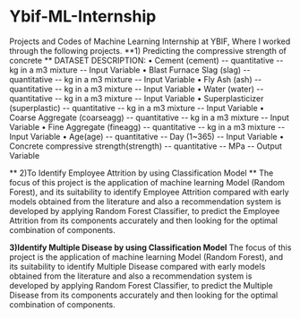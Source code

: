 # Ybif-ML-Internship
Projects and Codes of Machine Learning Internship at YBIF, Where I worked through the following projects.
 **1) Predicting the compressive strength of concrete **
 DATASET DESCRIPTION:
•	Cement (cement) -- quantitative -- kg in a m3 mixture -- Input Variable
•	Blast Furnace Slag (slag) -- quantitative -- kg in a m3 mixture -- Input Variable
•	Fly Ash (ash) -- quantitative -- kg in a m3 mixture -- Input Variable
•	Water (water) -- quantitative -- kg in a m3 mixture -- Input Variable
•	Superplasticizer (superplastic) -- quantitative -- kg in a m3 mixture -- Input Variable
•	Coarse Aggregate (coarseagg) -- quantitative -- kg in a m3 mixture -- Input Variable
•	Fine Aggregate (fineagg) -- quantitative -- kg in a m3 mixture -- Input Variable
•	Age(age) -- quantitative -- Day (1~365) -- Input Variable
•	Concrete compressive strength(strength) -- quantitative -- MPa -- Output Variable

** 2)To Identify Employee Attrition by using Classification Model **
The focus of this project is the application of machine learning Model (Random Forest), and its suitability to identify Employee Attrition compared with early models obtained from the literature and also a recommendation system is developed by applying Random Forest Classifier, to predict the Employee Attrition from its components accurately and then looking for the optimal combination of components.

**3)Identify Multiple Disease by using Classification Model**
The focus of this project is the application of machine learning Model (Random Forest), and its suitability to identify Multiple Disease compared with early models obtained from the literature and also a recommendation system is developed by applying Random Forest Classifier, to predict the Multiple Disease from its components accurately and then looking for the optimal combination of components.
